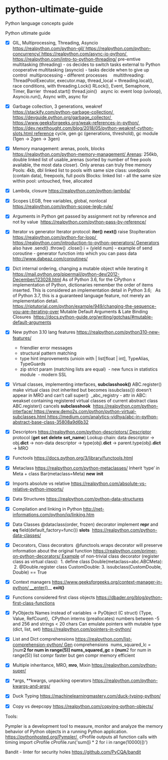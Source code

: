 # python-ultimate-guide
Python language concepts guide

Python ultimate guide


- [x] GIL, Multiprocessing, Threading, Asyncio https://realpython.com/python-gil/ https://realpython.com/python-concurrency/ https://realpython.com/async-io-python/ https://realpython.com/intro-to-python-threading/
	pre-emtive multitasking (threading) - os decides to switch tasks external to Python 	cooperative multitasking (asyncio) - tasks decide when to give up control 	multiprocessing - different processes  	 	multithreading: ThreadPoolExecutor, executor.map, thread_local = threading.local(), race conditions, with threading.Lock() RLock(), 		Event, Semaphore, Timer, Barrier 	thread.start() thread.join()  	async io: event loop (uvloop), Asyncio.run(), Async with, async for  
- [x] Garbage collection, 3 generations, weakref  https://stackify.com/python-garbage-collection/ https://devguide.python.org/garbage_collector/ https://www.geeksforgeeks.org/weak-references-in-python/ https://dev.nextthought.com/blog/2018/05/python-weakref-cython-slots.html reference cycle, gen gc (generations, threshold), gc module (1gen -> 2gen -> 3gen) 
- [x] Memory management: arenas, pools, blocks https://realpython.com/python-memory-management/ Arenas: 256kb, double linked list of usable_arenas (sorted by number of free pools available, the most data closer). Only arenas can truly free memory Pools: 4kb, dbl linked list to pools with same size class: usedpools (contain data), freepools, full pools Blocks: linked list - all the same size within pool: untouched, free, allocated
- [x] Lambda, closure https://realpython.com/python-lambda/
- [x] Scopes LEGB, free variables, global, nonlocal https://realpython.com/python-scope-legb-rule/
- [x] Arguments in Python get passed by assignment not by reference and not by value  https://realpython.com/python-pass-by-reference/
- [x] Iterator vs generator Iterator protocol: __iter()__  __next()__ raise StopIteration https://realpython.com/python-for-loop/ https://realpython.com/introduction-to-python-generators/ Generators also have .send() .throw() .close() i = (yield num) - example of send coroutine - generator function into which you can pass data http://www.dabeaz.com/coroutines/
- [x] Dict internal ordering, changing a mutable object while iterating it
	https://mail.python.org/pipermail/python-dev/2012-December/123028.html
	As of Python 3.6, for the CPython  x implementation of Python, dictionaries remember the order of items inserted. This is considered 	an implementation detail in Python 3.6;  	As of Python 3.7, this is a guaranteed language feature, not merely an implementation detail. 
	https://riptutorial.com/python/example/949/changing-the-sequence-you-are-iterating-over
	Mutable Default Arguments & Late Binding Closures 	https://docs.python-guide.org/writing/gotchas/#mutable-default-arguments
- [x] New python 3.10 lang features https://realpython.com/python310-new-features/
	- friendlier error messages
	- structural pattern matching
	- type hint improvements (unioin with | list[float | int], TypeAlias, TypeGuards
	- zip strict param (matching lists are equal) 	- new funcs in statistics module 	- modern SSL
- [x] Virtual classes, implementing interfaces, __subclasshook()__ ABC.register() make virtual class (not inherited but becomes issubclass()) doesn’t appear in MRO and can’t call super()  _abc_registry - attr in ABC: weakset containing registered virtual classes of current abstract class ABC.register() cancels __subclasshook__  https://realpython.com/python-interface/ https://www.demo2s.com/python/python-virtual-subclasses.html https://medium.com/analytics-vidhya/abc-in-python-abstract-base-class-35808a9d6b32
- [x] Descriptors https://realpython.com/python-descriptors/ Descriptor protocol (__get__ __set__ __delete__ __set_name__) Lookup chain: data descriptor -> obj.__dict__ -> non-data descriptor -> type(obj).__dict__ -> parent.type(obj).__dict__ -> MRO
- [x] Functools https://docs.python.org/3/library/functools.html
- [x] Metaclass https://realpython.com/python-metaclasses/
        Inherit ‘type’ in Meta + class Bar(metaclass=Meta) __new__  __init__
- [x] Imports absolute vs relative https://realpython.com/absolute-vs-relative-python-imports/
- [x] Data Structures https://realpython.com/python-data-structures
- [x] Compilation and linking in Python http://net-informations.com/python/iq/linking.htm
- [x] Data Classes @dataclass(order, frozen) decorator implement __repr__ and __eq__ field(default_factory=func()) __slots__  https://realpython.com/python-data-classes/
- [x] Decorators, Class decorators  @functools.wraps decorator will preserve information about the original function https://realpython.com/primer-on-python-decorators/ Example of non-trivial class decorator (register class as virtual class):  1. define class Double(metaclass=abc.ABCMeta):  2. @Double.register
	   class CustomDouble:
       3. issubclass(CustomDouble, Double) == True

- [x] Context managers https://www.geeksforgeeks.org/context-manager-in-python/ __enter()__ __exit()__
- [x] Functions considered first class objects https://dbader.org/blog/python-first-class-functions
- [x] PyObjects Names instead of variables -> PyObject (C struct) {Type, Value, RefCount},  CPython interns (preallocates) numbers between -5 and 256 and strings < 20 chars Can emulate pointers with mutable type (dict, list, set) https://realpython.com/pointers-in-python/
- [x] List and Dict comprehensions https://realpython.com/list-comprehension-python/ Gen comprehensions  nums_squared_lc = [num**2 for num in range(5)] nums_squared_gc = (num**2 for num in range(5)) list compr faster but gen compr memory efficient
- [x] Multiple inheritance, MRO, __mro__, Mixin https://realpython.com/python-super/
- [x] *args, **kwargs, unpacking operators https://realpython.com/python-kwargs-and-args/
- [x] Duck Typing https://machinelearningmastery.com/duck-typing-python/
- [x] Copy vs deepcopy https://realpython.com/copying-python-objects/


Tools:

Pympler is a development tool to measure, monitor and analyze the memory behavior of Python objects in a running Python application.
https://pythonhosted.org/Pympler/ 
cProfile outputs all function calls with timing import cProfile
cProfile.run('sum([i * 2 for i in range(10000)])')

Bandit - linter for security holes 
https://github.com/PyCQA/bandit
